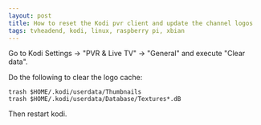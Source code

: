 ```yaml
---
layout: post
title: How to reset the Kodi pvr client and update the channel logos
tags: tvheadend, kodi, linux, raspberry pi, xbian
---
```


Go to Kodi Settings -> "PVR & Live TV" -> "General" and execute "Clear data".

Do the following to clear the logo cache:

```
trash $HOME/.kodi/userdata/Thumbnails
trash $HOME/.kodi/userdata/Database/Textures*.dB
```

Then restart kodi.

